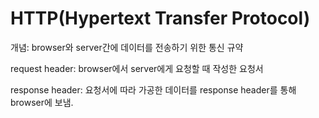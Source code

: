 # HTTP(Hypertext Transfer Protocol)

개념: browser와 server간에 데이터를 전송하기 위한 통신 규약

request header: browser에서 server에게 요청할 때 작성한 요청서

response header: 요청서에 따라 가공한 데이터를 response header를 통해
browser에 보냄.




